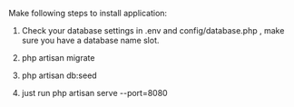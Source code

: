 Make following steps to install application:

1) Check your database settings in .env and config/database.php , make sure you have a database name slot.

2) php artisan migrate

3) php artisan db:seed

4) just run php artisan serve --port=8080
